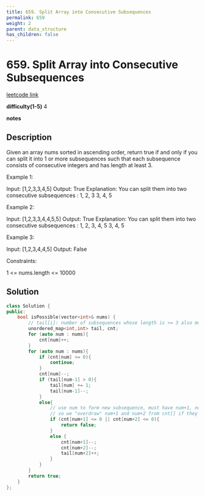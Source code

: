 ```yaml
---
title: 659. Split Array into Consecutive Subsequences
permalink: 659
weight: 2
parent: data_structure
has_children: false
---
```

# 659. Split Array into Consecutive Subsequences

[leetcode link](https://leetcode.com/problems/split-array-into-consecutive-subsequences/)

**difficulty(1-5)** 
4

**notes**   


## Description
Given an array nums sorted in ascending order, return true if and only if you can split it into 1 or more subsequences such that each subsequence consists of consecutive integers and has length at least 3.

 

Example 1:

Input: [1,2,3,3,4,5]
Output: True
Explanation:
You can split them into two consecutive subsequences : 
1, 2, 3
3, 4, 5

Example 2:

Input: [1,2,3,3,4,4,5,5]
Output: True
Explanation:
You can split them into two consecutive subsequences : 
1, 2, 3, 4, 5
3, 4, 5

Example 3:

Input: [1,2,3,4,4,5]
Output: False
 

Constraints:

1 <= nums.length <= 10000

## Solution

```c++
class Solution {
public:
    bool isPossible(vector<int>& nums) {
        // tail[i]: number of subsequences whose length is >= 3 also must end with number i as its tail.
        unordered_map<int,int> tail, cnt;
        for (auto num : nums){
            cnt[num]++;
        }
        for (auto num : nums){
            if (cnt[num] <= 0){
                continue;
            }
            cnt[num]--;
            if (tail[num-1] > 0){
                tail[num] += 1;
                tail[num-1]--;
            }
            else{
                // use num to form new subsequence, must have num+1, num+2 ready
                // so we "overdraw" num+1 and num+2 from cnt[] if they exist. 
                if (cnt[num+1] <= 0 || cnt[num+2] <= 0){
                    return false;
                }
                else {
                    cnt[num+1]--;
                    cnt[num+2]--;
                    tail[num+2]++;
                }
            }
        }
        return true;
    }
};
```

<!-- 
Default label
{: .label }

Blue label
{: .label .label-blue }

Stable
{: .label .label-green }

New release
{: .label .label-purple }

Coming soon
{: .label .label-yellow }

Deprecated
{: .label .label-red } -->

